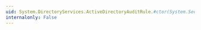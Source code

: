 ```yaml
---
uid: System.DirectoryServices.ActiveDirectoryAuditRule.#ctor(System.Security.Principal.IdentityReference,System.DirectoryServices.ActiveDirectoryRights,System.Security.AccessControl.AuditFlags)
internalonly: False
---
```

